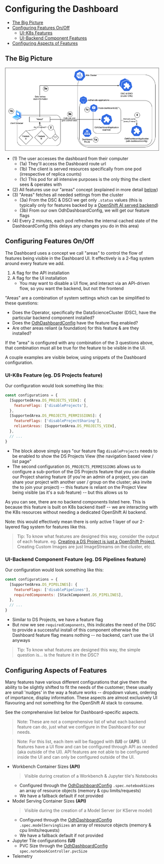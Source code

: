 [OdhDashboardConfig]: ./README.md#odhdashboardconfig-singleton

# Configuring the Dashboard

* [The Big Picture](#the-big-picture)
* [Configuring Features On/Off](#configuring-features-onoff)
  * [UI-K8s Features](#ui-k8s-feature-eg-ds-projects-feature)
  * [UI-Backend Component Features](#ui-backend-component-feature-eg-ds-pipelines-feature)
* [Configuring Aspects of Features](#configuring-aspects-of-features)

## The Big Picture

![featureFlags.png](assets%2FfeatureFlags.png)

- (1) The user accesses the dashboard from their computer
  - (1a) They'll access the Dashboard route url
  - (1b) The client is served resources specifically from one pod (irrespective of replica counts)
  - (1c) This pod for all intensive purposes is the only thing the client sees & operates with
- (2) All features use our "areas" concept (explained in more detail [below](#configuring-features-onoff))
- (3) "Areas" fetches all needed settings from the cluster
  - (3a) From the DSC & DSCI we get only `.status` values (this is typically only for features backed by a [OpenShift AI served backend](#ui-backend-component-feature-eg-ds-pipelines-feature))
  - (3b) From our own OdhDashboardConfig, we will get our feature flags
- (4) Every 2 minutes, each pod refreshes the internal cached state of the DashboardConfig (this delays any changes you do in this area)

## Configuring Features On/Off

The Dashboard uses a concept we call "areas" to control the flow of features being visible in the Dashboard UI. It effectively is a 2-flag system around every feature we add.

1. A flag for the API installation
2. A flag for the UI installation
    * You may want to disable a UI flow, and interact via an API-driven flow, so you want the backend, but not the frontend

"Areas" are a combination of system settings which can be simplified to these questions:

* Does the Operator, specifically the DataScienceCluster (DSC), have the particular backend component installed?
* Does the [OdhDashboardConfig] have the feature flag enabled?
* Are other areas reliant (a foundation) for this feature & are they installed?

If the "area" is configured with any combination of the 3 questions above, that combination must all be true for the feature to be visible in the UI.

A couple examples are visible below, using snippets of the Dashboard configuration.

### UI-K8s Feature (eg. DS Projects feature)

Our configuration would look something like this:
```javascript
const configurations = {
  [SupportedArea.DS_PROJECTS_VIEW]: {
    featureFlags: ['disableProjects'],
  },
  [SupportedArea.DS_PROJECTS_PERMISSIONS]: {
    featureFlags: ['disableProjectSharing'],
    reliantAreas: [SupportedArea.DS_PROJECTS_VIEW],
  },
  // ...
}
```

* The block above simply says "our feature flag `disableProjects` needs to be enabled to show the DS Projects View (the navigation based view / list page"
* The second configuration `DS_PROJECTS_PERMISSIONS` allows us to configure a sub-portion of the DS Projects feature that you can disable our Project sharing feature (if you're an admin of a project, you can share your project with another user / group on the cluster; aka invite the to join your project) -- this feature is reliant on the Project View being visible (as it's a sub feature) -- but this allows us to

As you can see, there are no backend components listed here. This is because this feature is built on K8s backend itself -- we are interacting with the K8s resources without needing a dedicated OpenShift AI backend.

Note: this would effectively mean there is only active 1 layer of our 2-layered flag system for features like this.

> Tip: To know what features are designed this way, consider the output of each feature. eg. [Creating a DS Project is just a OpenShift Project](#projects---openshift-console-vs-data-science-differences), Creating Custom Images are just ImageStreams on the cluster, etc

### UI-Backend Component Feature (eg. DS Pipelines feature)

Our configuration would look something like this:
```javascript
const configurations = {
  [SupportedArea.DS_PIPELINES]: {
    featureFlags: ['disablePipelines'],
    requiredComponents: [StackComponent.DS_PIPELINES],
  },
  // ...
}
```

* Similar to DS Projects, we have a feature flag
* But now we see `requiredComponents`, this indicates the need of the DSC to provide a successful install of this component otherwise the Dashboard feature flag means nothing -- no backend, can't use the UI anyways

> Tip: To know what features are designed this way, the simple question is... is the feature it in the DSC?

## Configuring Aspects of Features

Many features have various different configurations that give them the ability to be slightly shifted to fit the needs of the customer; these usually are small 'nudges' in the way a feature works -- dropdown values, ordering of importance, display information. These aspects are almost exclusively UI flavouring and not something for the OpenShift AI stack to consume.

See the comprehensive list below for Dashboard-specific aspects.

> Note: These are not a comprehensive list of what each backend feature can do, just what we configure in the Dashboard for our needs.

> Note: For this list, each item will be flagged with **(UI)** or **(API)**. UI features have a UI flow and can be configured through API as needed (aka outside of the UI). API features are not able to be configured inside the UI and can only be configured outside of the UI.

* Workbench Container Sizes **(API)**
  > Visible during creation of a Workbench & Jupyter tile's Notebooks
    * Configured through the [OdhDashboardConfig] `.spec.notebookSizes` an array of resource objects (memory & cpu limits/requests)
    * We have a fallback default if not provided
* Model Serving Container Sizes **(API)**
  > Visible during the creation of a Model Server (or KServe model)
    * Configured through the [OdhDashboardConfig] `.spec.modelServingSizes` an array of resource objects (memory & cpu limits/requests)
    * We have a fallback default if not provided
* Jupyter Tile configurations **(UI)**
    * PVC Size through the [OdhDashboardConfig] `spec.notebookController.pvcSize`
* Telemetry
